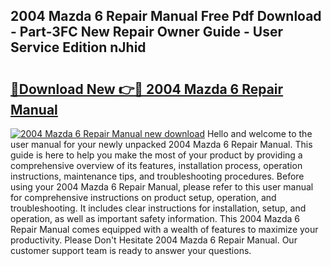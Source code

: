 ## 2004 Mazda 6 Repair Manual Free Pdf Download - Part-3FC New Repair Owner Guide - User Service Edition nJhid

# <h2><a href="http://bc42600.oget.top/?id=2004+Mazda+6+Repair+Manual">🔗Download New 👉🔴 2004 Mazda 6 Repair Manual</a></h2>

[![2004 Mazda 6 Repair Manual new download](https://i.imgur.com/5g1atiW.png)](http://bc42600.oget.top/?id=2004+Mazda+6+Repair+Manual)
Hello and welcome to the user manual for your newly unpacked 2004 Mazda 6 Repair Manual. This guide is here to help you make the most of your product by providing a comprehensive overview of its features, installation process, operation instructions, maintenance tips, and troubleshooting procedures. Before using your 2004 Mazda 6 Repair Manual, please refer to this user manual for comprehensive instructions on product setup, operation, and troubleshooting. It includes clear instructions for installation, setup, and operation, as well as important safety information. This 2004 Mazda 6 Repair Manual comes equipped with a wealth of features to maximize your productivity. Please Don't Hesitate 2004 Mazda 6 Repair Manual. Our customer support team is ready to answer your questions.
